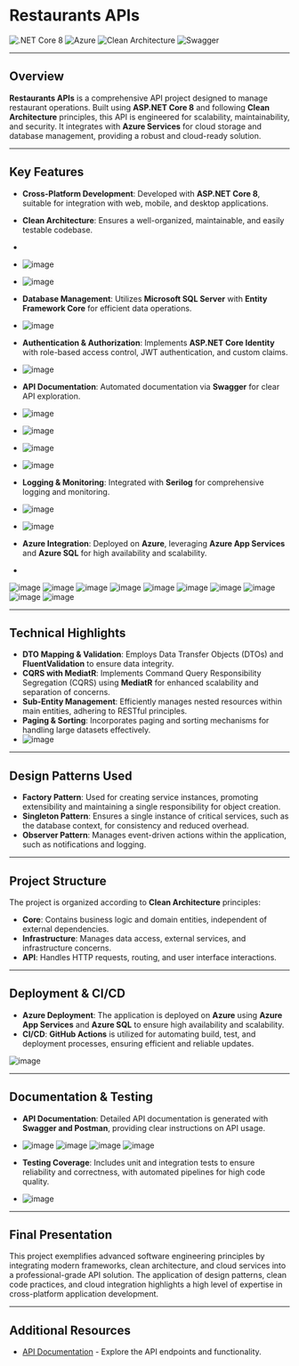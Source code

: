 
# **Restaurants APIs**

![.NET Core 8](https://img.shields.io/badge/.NET_Core-8.0-blue) ![Azure](https://img.shields.io/badge/Azure-Services-blue) ![Clean Architecture](https://img.shields.io/badge/Clean_Architecture-SOLID-green) ![Swagger](https://img.shields.io/badge/Swagger-API_Documentation-blue)

---

## **Overview**

**Restaurants APIs** is a comprehensive API project designed to manage restaurant operations. Built using **ASP.NET Core 8** and following **Clean Architecture** principles, this API is engineered for scalability, maintainability, and security. It integrates with **Azure Services** for cloud storage and database management, providing a robust and cloud-ready solution.

---

## **Key Features**

- **Cross-Platform Development**: Developed with **ASP.NET Core 8**, suitable for integration with web, mobile, and desktop applications.
- **Clean Architecture**: Ensures a well-organized, maintainable, and easily testable codebase.
-
-  ![image](https://github.com/user-attachments/assets/b84541cc-18e5-4b82-9ed2-27f4d8f1adfa)
- ![image](https://github.com/user-attachments/assets/56484e48-5861-4d79-99dc-e63830e8cefd)
- **Database Management**: Utilizes **Microsoft SQL Server** with **Entity Framework Core** for efficient data operations.
- ![image](https://github.com/user-attachments/assets/bcf20621-a1ea-4067-afdc-029a880d366d)

- **Authentication & Authorization**: Implements **ASP.NET Core Identity** with role-based access control, JWT authentication, and custom claims.
- ![image](https://github.com/user-attachments/assets/915319b0-ed03-4eb1-a686-3caf634b455b)

- **API Documentation**: Automated documentation via **Swagger** for clear API exploration.
- ![image](https://github.com/user-attachments/assets/507d3b20-2b72-4484-93d4-9471e3bcc37a)
- ![image](https://github.com/user-attachments/assets/32397fb9-5941-4bf7-a91d-c3c2dd6a9125)
- ![image](https://github.com/user-attachments/assets/7a6f404d-e375-403d-9087-d960a852b10b)
- ![image](https://github.com/user-attachments/assets/fcd24fff-8f87-416b-8a3a-8514ff6d9d6d)




- **Logging & Monitoring**: Integrated with **Serilog** for comprehensive logging and monitoring.
- ![image](https://github.com/user-attachments/assets/f461dcd7-3cef-459c-a339-574213012c5c)
- ![image](https://github.com/user-attachments/assets/3de3c0f3-059e-4fc8-81fb-6b91b0972e4c)



- **Azure Integration**: Deployed on **Azure**, leveraging **Azure App Services** and **Azure SQL** for high availability and scalability.
- 
![image](https://github.com/user-attachments/assets/943bea4a-f76a-4cfa-9011-3c8985b09109)
![image](https://github.com/user-attachments/assets/3ea35962-16bf-4589-9bce-3aa56abe5845)
![image](https://github.com/user-attachments/assets/aa6a5653-9fa5-4ee1-a7ae-b3ba60e10c86)
![image](https://github.com/user-attachments/assets/8bb0bc3f-dee1-47b4-9a24-f0bdc5a82c67)
![image](https://github.com/user-attachments/assets/71a33cfe-78dc-4570-b0e2-6a75cbb8e570)
![image](https://github.com/user-attachments/assets/94f3a82b-460b-4553-a34d-fa7b324da158)
![image](https://github.com/user-attachments/assets/52bf5032-a88b-4d19-ba6f-4b979a901724)
![image](https://github.com/user-attachments/assets/f83ca2e4-095a-41dc-ab42-150dd85f2e92)
![image](https://github.com/user-attachments/assets/dcbcac1a-359b-49f8-9b3e-5715a4c0a086)
![image](https://github.com/user-attachments/assets/9540f050-8442-4eae-a7d6-aa9c270ef088)

---

## **Technical Highlights**

- **DTO Mapping & Validation**: Employs Data Transfer Objects (DTOs) and **FluentValidation** to ensure data integrity.
- **CQRS with MediatR**: Implements Command Query Responsibility Segregation (CQRS) using **MediatR** for enhanced scalability and separation of concerns.
- **Sub-Entity Management**: Efficiently manages nested resources within main entities, adhering to RESTful principles.
- **Paging & Sorting**: Incorporates paging and sorting mechanisms for handling large datasets effectively.
- ![image](https://github.com/user-attachments/assets/cdd763c8-70bd-45cf-bf40-7af5a8906e35)


---

## **Design Patterns Used**

- **Factory Pattern**: Used for creating service instances, promoting extensibility and maintaining a single responsibility for object creation.
- **Singleton Pattern**: Ensures a single instance of critical services, such as the database context, for consistency and reduced overhead.
- **Observer Pattern**: Manages event-driven actions within the application, such as notifications and logging.

---

## **Project Structure**

The project is organized according to **Clean Architecture** principles:

- **Core**: Contains business logic and domain entities, independent of external dependencies.
- **Infrastructure**: Manages data access, external services, and infrastructure concerns.
- **API**: Handles HTTP requests, routing, and user interface interactions.

---

## **Deployment & CI/CD**

- **Azure Deployment**: The application is deployed on **Azure** using **Azure App Services** and **Azure SQL** to ensure high availability and scalability.
- **CI/CD**: **GitHub Actions** is utilized for automating build, test, and deployment processes, ensuring efficient and reliable updates.

![image](https://github.com/user-attachments/assets/cd334549-20c1-4f0b-a830-f560f1104926)

---

## **Documentation & Testing**

- **API Documentation**: Detailed API documentation is generated with **Swagger and Postman**, providing clear instructions on API usage.
- ![image](https://github.com/user-attachments/assets/cb29e017-6991-40e8-8f46-4388730db2b0)
![image](https://github.com/user-attachments/assets/e562ef2e-34f7-45fc-bd75-51f546b9cc75)
![image](https://github.com/user-attachments/assets/5c5390a9-dde6-4130-b60a-99210b717098)
![image](https://github.com/user-attachments/assets/35bb3191-5b34-411e-8489-35f7b7cfdd3c)



- **Testing Coverage**: Includes unit and integration tests to ensure reliability and correctness, with automated pipelines for high code quality.
- ![image](https://github.com/user-attachments/assets/b6f31a81-3785-4ee3-b0b9-9b9318fe36e3)


---

## **Final Presentation**

This project exemplifies advanced software engineering principles by integrating modern frameworks, clean architecture, and cloud services into a professional-grade API solution. The application of design patterns, clean code practices, and cloud integration highlights a high level of expertise in cross-platform application development.

---

## **Additional Resources**

- [API Documentation](https://restaurants-apis-prod-gtf8bxcffwh5ajdd.eastasia-01.azurewebsites.net/swagger) - Explore the API endpoints and functionality.


